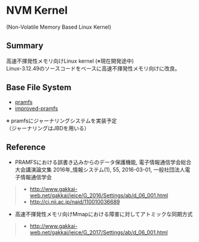 # NVM Kernel   
(Non-Volatile Memory Based Linux Kernel)   


## Summary   
高速不揮発性メモリ向けLinux kernel (※現在開発途中)   
Linux-3.12.49のソースコードをベースに高速不揮発性メモリ向けに改良。   


## Base File System   
- [pramfs](http://pramfs.sourceforge.net)   
- [improved-pramfs](https://github.com/kohga/improved-pramfs)   

※ pramfsにジャーナリングシステムを実装予定   
 （ジャーナリングはJBDを用いる）   


## Reference   
- PRAMFSにおける誤書き込みからのデータ保護機能, 電子情報通信学会総合大会講演論文集 2016年_情報システム(1), 55, 2016-03-01, 一般社団法人電子情報通信学会   
>- <http://www.gakkai-web.net/gakkai/ieice/G_2016/Settings/ab/d_06_001.html>   
>- <http://ci.nii.ac.jp/naid/110010036689>   

- 高速不揮発性メモリ向けMmapにおける障害に対してアトミックな同期方式   
>- <http://www.gakkai-web.net/gakkai/ieice/G_2017/Settings/ab/d_06_001.html>   
